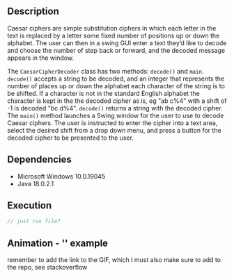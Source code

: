 ## Description 
Caesar ciphers are simple substitution ciphers in which each letter in the text is replaced by a letter some fixed number of positions up or down the alphabet. The user can then in a swing GUI enter a text they’d like to decode and choose the number of step back or forward, and the decoded message appears in the window. 

The `CaesarCipherDecoder` class has two methods: `decode()` and `main`. `decode()` accepts a string to be decoded, and an integer that represents the number of places up or down the alphabet each character of the string is to be shifted. If a character is not in the standard English alphabet the character is kept in the the decoded cipher as is, eg "ab c%4" with a shift of -1 is decoded "bc d%4". `decode()` returns a string with the decoded cipher. The `main()` method launches a Swing window for the user to use to decode Caesar ciphers. The user is instructed to enter the cipher into a text area, select the desired shift from a drop down menu, and press a button for the decoded cipher to be presented to the user. 


## Dependencies
* Microsoft Windows 10.0.19045
* Java 18.0.2.1

## Execution
```java
// just run file?
```

## Animation - '' example
remember to add the link to the GIF, which I must also make sure to add to the repo, see stackoverflow 
